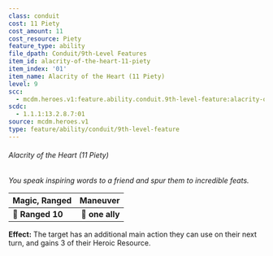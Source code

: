 ```yaml
---
class: conduit
cost: 11 Piety
cost_amount: 11
cost_resource: Piety
feature_type: ability
file_dpath: Conduit/9th-Level Features
item_id: alacrity-of-the-heart-11-piety
item_index: '01'
item_name: Alacrity of the Heart (11 Piety)
level: 9
scc:
  - mcdm.heroes.v1:feature.ability.conduit.9th-level-feature:alacrity-of-the-heart-11-piety
scdc:
  - 1.1.1:13.2.8.7:01
source: mcdm.heroes.v1
type: feature/ability/conduit/9th-level-feature
---
```


###### Alacrity of the Heart (11 Piety)

*You speak inspiring words to a friend and spur them to incredible feats.*

| **Magic, Ranged** |    **Maneuver** |
| ----------------- | --------------: |
| **📏 Ranged 10**  | **🎯 one ally** |

**Effect:** The target has an additional main action they can use on their next turn, and gains 3 of their Heroic Resource.
